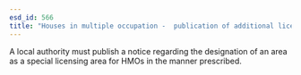 ```yaml
---
esd_id: 566
title: "Houses in multiple occupation -  publication of additional licensing designation"
---
```


A local authority must publish a notice regarding the designation of an area as a special licensing area for HMOs in the manner prescribed.

